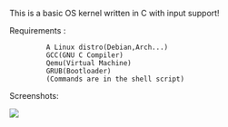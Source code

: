 
This is a basic OS kernel written in C with input support!

Requirements : 

             A Linux distro(Debian,Arch...)
             GCC(GNU C Compiler)
             Qemu(Virtual Machine)
             GRUB(Bootloader)
             (Commands are in the shell script)
Screenshots:

<img src="https://media.discordapp.net/attachments/739138167277486141/758674552032722964/unknown.png">
